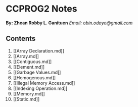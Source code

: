 # CCPROG2 Notes

**By: Zhean Robby L. Ganituen**
*Email: [obin.odayo@gmail.com](mailto:obin.odayo@gmail.com)*

## Contents

1. [[Array Declaration.md]]
2. [[Array.md]]
3. [[Contiguous.md]]
4. [[Element.md]]
5. [[Garbage Values.md]]
6. [[Homogenous.md]]
7. [[Illegal Memory Access.md]]
8. [[Indexing Operation.md]]
9. [[Memory.md]]
10. [[Static.md]]
